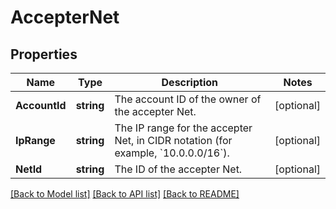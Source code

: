 # AccepterNet

## Properties

Name | Type | Description | Notes
------------ | ------------- | ------------- | -------------
**AccountId** | **string** | The account ID of the owner of the accepter Net. | [optional] 
**IpRange** | **string** | The IP range for the accepter Net, in CIDR notation (for example, &#x60;10.0.0.0/16&#x60;). | [optional] 
**NetId** | **string** | The ID of the accepter Net. | [optional] 

[[Back to Model list]](../README.md#documentation-for-models) [[Back to API list]](../README.md#documentation-for-api-endpoints) [[Back to README]](../README.md)


